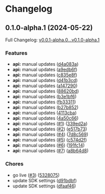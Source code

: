 # Changelog

## 0.1.0-alpha.1 (2024-05-22)

Full Changelog: [v0.0.1-alpha.0...v0.1.0-alpha.1](https://github.com/meorphis/test-repo-1/compare/v0.0.1-alpha.0...v0.1.0-alpha.1)

### Features

* **api:** manual updates ([d4a083a](https://github.com/meorphis/test-repo-1/commit/d4a083a51674a5da8288e9f53bd3be8337f25532))
* **api:** manual updates ([a9edb6f](https://github.com/meorphis/test-repo-1/commit/a9edb6fb5e6f4ad144334c13839393e62ef46453))
* **api:** manual updates ([c835e8f](https://github.com/meorphis/test-repo-1/commit/c835e8f9d695717fd472b86844199ecdbba88b3a))
* **api:** manual updates ([d41b3cd](https://github.com/meorphis/test-repo-1/commit/d41b3cd39c7fc717f56536e2ff9b6b63233241f3))
* **api:** manual updates ([a147290](https://github.com/meorphis/test-repo-1/commit/a147290e62990ebe67d38462bcd11d1b61db7464))
* **api:** manual updates ([88620bd](https://github.com/meorphis/test-repo-1/commit/88620bd064bece3d8c6a8e6e128e29f6aca1b90d))
* **api:** manual updates ([b3e1bf6](https://github.com/meorphis/test-repo-1/commit/b3e1bf607c91557094316953e1e7b2d6ba6e822c))
* **api:** manual updates ([fb33311](https://github.com/meorphis/test-repo-1/commit/fb333118a9f4136e70759b9a8383e7938f7f74af))
* **api:** manual updates ([b27b852](https://github.com/meorphis/test-repo-1/commit/b27b852224ce94940e6aa0853d915f276ee17562))
* **api:** manual updates ([4113cba](https://github.com/meorphis/test-repo-1/commit/4113cba937ddccc85429614441c0740dc037a5b1))
* **api:** manual updates ([4a50c66](https://github.com/meorphis/test-repo-1/commit/4a50c666fb7c08a3482ef509fdcfbebd16c9358e))
* **api:** manual updates ([#1](https://github.com/meorphis/test-repo-1/issues/1)) ([339ed2a](https://github.com/meorphis/test-repo-1/commit/339ed2a88bbf2c81dc9a535737bca86f73df53e1))
* **api:** manual updates ([#2](https://github.com/meorphis/test-repo-1/issues/2)) ([e517b73](https://github.com/meorphis/test-repo-1/commit/e517b73a74b5731de5330ff501e4c78fa30ce609))
* **api:** manual updates ([#4](https://github.com/meorphis/test-repo-1/issues/4)) ([7d8c569](https://github.com/meorphis/test-repo-1/commit/7d8c569aab2d2ee6203e3c0e1e08e5b1c44fd70c))
* **api:** manual updates ([#5](https://github.com/meorphis/test-repo-1/issues/5)) ([c574d2f](https://github.com/meorphis/test-repo-1/commit/c574d2faad0038c8ec3aa8cd598f94f6cf485acd))
* **api:** manual updates ([#6](https://github.com/meorphis/test-repo-1/issues/6)) ([191fc14](https://github.com/meorphis/test-repo-1/commit/191fc1412bd41f22c33f546c393d445cff386b41))
* **api:** manual updates ([#7](https://github.com/meorphis/test-repo-1/issues/7)) ([a8b64d8](https://github.com/meorphis/test-repo-1/commit/a8b64d80d518b846f0dc9bbef680e6adb3f16ad3))


### Chores

* go live ([#3](https://github.com/meorphis/test-repo-1/issues/3)) ([5328075](https://github.com/meorphis/test-repo-1/commit/53280750f73fad8b4767326fe3675fb2bf7ffc5c))
* update SDK settings ([d91bdbf](https://github.com/meorphis/test-repo-1/commit/d91bdbf2b5d71732b5275b8a0e51299fdca896ef))
* update SDK settings ([dfaaf46](https://github.com/meorphis/test-repo-1/commit/dfaaf46d27a731aca230b51e52d1310112ee7ffc))
